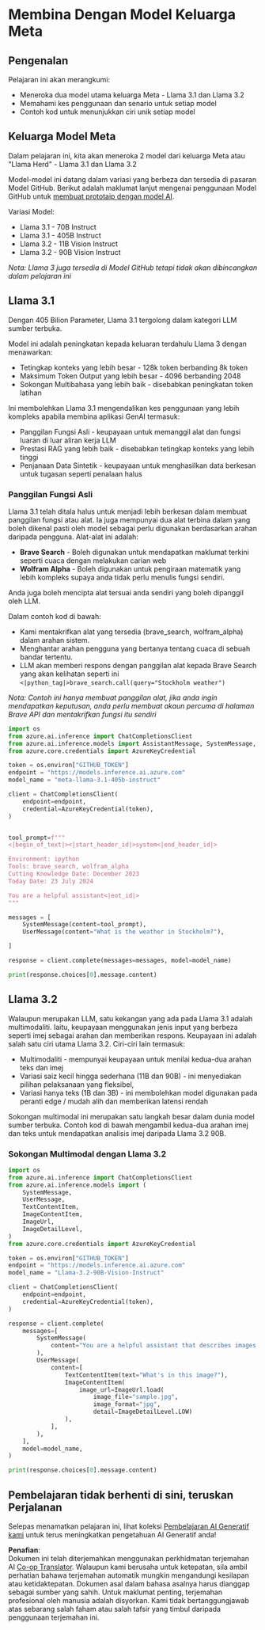 <!--
CO_OP_TRANSLATOR_METADATA:
{
  "original_hash": "4c2a0b0c738b649ef049fb99a23be661",
  "translation_date": "2025-07-09T19:12:01+00:00",
  "source_file": "21-meta/README.md",
  "language_code": "ms"
}
-->
# Membina Dengan Model Keluarga Meta

## Pengenalan

Pelajaran ini akan merangkumi:

- Meneroka dua model utama keluarga Meta - Llama 3.1 dan Llama 3.2
- Memahami kes penggunaan dan senario untuk setiap model
- Contoh kod untuk menunjukkan ciri unik setiap model

## Keluarga Model Meta

Dalam pelajaran ini, kita akan meneroka 2 model dari keluarga Meta atau "Llama Herd" - Llama 3.1 dan Llama 3.2

Model-model ini datang dalam variasi yang berbeza dan tersedia di pasaran Model GitHub. Berikut adalah maklumat lanjut mengenai penggunaan Model GitHub untuk [membuat prototaip dengan model AI](https://docs.github.com/en/github-models/prototyping-with-ai-models?WT.mc_id=academic-105485-koreyst).

Variasi Model:  
- Llama 3.1 - 70B Instruct  
- Llama 3.1 - 405B Instruct  
- Llama 3.2 - 11B Vision Instruct  
- Llama 3.2 - 90B Vision Instruct  

*Nota: Llama 3 juga tersedia di Model GitHub tetapi tidak akan dibincangkan dalam pelajaran ini*

## Llama 3.1

Dengan 405 Bilion Parameter, Llama 3.1 tergolong dalam kategori LLM sumber terbuka.

Model ini adalah peningkatan kepada keluaran terdahulu Llama 3 dengan menawarkan:

- Tetingkap konteks yang lebih besar - 128k token berbanding 8k token  
- Maksimum Token Output yang lebih besar - 4096 berbanding 2048  
- Sokongan Multibahasa yang lebih baik - disebabkan peningkatan token latihan  

Ini membolehkan Llama 3.1 mengendalikan kes penggunaan yang lebih kompleks apabila membina aplikasi GenAI termasuk:  
- Panggilan Fungsi Asli - keupayaan untuk memanggil alat dan fungsi luaran di luar aliran kerja LLM  
- Prestasi RAG yang lebih baik - disebabkan tetingkap konteks yang lebih tinggi  
- Penjanaan Data Sintetik - keupayaan untuk menghasilkan data berkesan untuk tugasan seperti penalaan halus  

### Panggilan Fungsi Asli

Llama 3.1 telah ditala halus untuk menjadi lebih berkesan dalam membuat panggilan fungsi atau alat. Ia juga mempunyai dua alat terbina dalam yang boleh dikenal pasti oleh model sebagai perlu digunakan berdasarkan arahan daripada pengguna. Alat-alat ini adalah:

- **Brave Search** - Boleh digunakan untuk mendapatkan maklumat terkini seperti cuaca dengan melakukan carian web  
- **Wolfram Alpha** - Boleh digunakan untuk pengiraan matematik yang lebih kompleks supaya anda tidak perlu menulis fungsi sendiri.  

Anda juga boleh mencipta alat tersuai anda sendiri yang boleh dipanggil oleh LLM.

Dalam contoh kod di bawah:

- Kami mentakrifkan alat yang tersedia (brave_search, wolfram_alpha) dalam arahan sistem.  
- Menghantar arahan pengguna yang bertanya tentang cuaca di sebuah bandar tertentu.  
- LLM akan memberi respons dengan panggilan alat kepada Brave Search yang akan kelihatan seperti ini `<|python_tag|>brave_search.call(query="Stockholm weather")`

*Nota: Contoh ini hanya membuat panggilan alat, jika anda ingin mendapatkan keputusan, anda perlu membuat akaun percuma di halaman Brave API dan mentakrifkan fungsi itu sendiri*

```python 
import os
from azure.ai.inference import ChatCompletionsClient
from azure.ai.inference.models import AssistantMessage, SystemMessage, UserMessage
from azure.core.credentials import AzureKeyCredential

token = os.environ["GITHUB_TOKEN"]
endpoint = "https://models.inference.ai.azure.com"
model_name = "meta-llama-3.1-405b-instruct"

client = ChatCompletionsClient(
    endpoint=endpoint,
    credential=AzureKeyCredential(token),
)


tool_prompt=f"""
<|begin_of_text|><|start_header_id|>system<|end_header_id|>

Environment: ipython
Tools: brave_search, wolfram_alpha
Cutting Knowledge Date: December 2023
Today Date: 23 July 2024

You are a helpful assistant<|eot_id|>
"""

messages = [
    SystemMessage(content=tool_prompt),
    UserMessage(content="What is the weather in Stockholm?"),

]

response = client.complete(messages=messages, model=model_name)

print(response.choices[0].message.content)
```

## Llama 3.2

Walaupun merupakan LLM, satu kekangan yang ada pada Llama 3.1 adalah multimodaliti. Iaitu, keupayaan menggunakan jenis input yang berbeza seperti imej sebagai arahan dan memberikan respons. Keupayaan ini adalah salah satu ciri utama Llama 3.2. Ciri-ciri lain termasuk:

- Multimodaliti - mempunyai keupayaan untuk menilai kedua-dua arahan teks dan imej  
- Variasi saiz kecil hingga sederhana (11B dan 90B) - ini menyediakan pilihan pelaksanaan yang fleksibel,  
- Variasi hanya teks (1B dan 3B) - ini membolehkan model digunakan pada peranti edge / mudah alih dan memberikan latensi rendah  

Sokongan multimodal ini merupakan satu langkah besar dalam dunia model sumber terbuka. Contoh kod di bawah mengambil kedua-dua arahan imej dan teks untuk mendapatkan analisis imej daripada Llama 3.2 90B.

### Sokongan Multimodal dengan Llama 3.2

```python 
import os
from azure.ai.inference import ChatCompletionsClient
from azure.ai.inference.models import (
    SystemMessage,
    UserMessage,
    TextContentItem,
    ImageContentItem,
    ImageUrl,
    ImageDetailLevel,
)
from azure.core.credentials import AzureKeyCredential

token = os.environ["GITHUB_TOKEN"]
endpoint = "https://models.inference.ai.azure.com"
model_name = "Llama-3.2-90B-Vision-Instruct"

client = ChatCompletionsClient(
    endpoint=endpoint,
    credential=AzureKeyCredential(token),
)

response = client.complete(
    messages=[
        SystemMessage(
            content="You are a helpful assistant that describes images in details."
        ),
        UserMessage(
            content=[
                TextContentItem(text="What's in this image?"),
                ImageContentItem(
                    image_url=ImageUrl.load(
                        image_file="sample.jpg",
                        image_format="jpg",
                        detail=ImageDetailLevel.LOW)
                ),
            ],
        ),
    ],
    model=model_name,
)

print(response.choices[0].message.content)
```

## Pembelajaran tidak berhenti di sini, teruskan Perjalanan

Selepas menamatkan pelajaran ini, lihat koleksi [Pembelajaran AI Generatif kami](https://aka.ms/genai-collection?WT.mc_id=academic-105485-koreyst) untuk terus meningkatkan pengetahuan AI Generatif anda!

**Penafian**:  
Dokumen ini telah diterjemahkan menggunakan perkhidmatan terjemahan AI [Co-op Translator](https://github.com/Azure/co-op-translator). Walaupun kami berusaha untuk ketepatan, sila ambil perhatian bahawa terjemahan automatik mungkin mengandungi kesilapan atau ketidaktepatan. Dokumen asal dalam bahasa asalnya harus dianggap sebagai sumber yang sahih. Untuk maklumat penting, terjemahan profesional oleh manusia adalah disyorkan. Kami tidak bertanggungjawab atas sebarang salah faham atau salah tafsir yang timbul daripada penggunaan terjemahan ini.